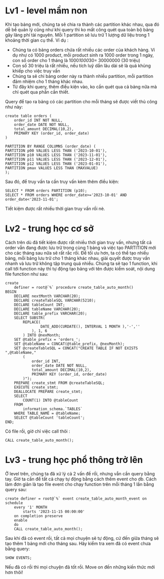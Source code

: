 # Lv1 - level mầm non

Khi tạo bảng mới, chúng ta sẽ chia ra thành các partition khác nhau, qua đó dễ bề quản lý cũng như khi query thì ko mất công quét qua toàn bộ bảng gây lãng phí tài nguyên. Mỗi 1 partition sẽ lưu trữ 1 lượng dữ liệu trong 1 khoảng thời gian cụ thể.
Ví dụ :

-   Chúng ta có bảng orders chứa rất nhiều các order của khách hàng. Ví dụ như có 1000 product, mỗi product sinh ra 1000 order trong 1 ngày, con số order cho 1 tháng là 1000*1000*30= 30000000 (30 triệu)
-   Con số 30 triệu là rất nhiều, nếu tích luỹ dần lâu dài sẽ là quá khủng khiếp cho việc truy vấn
-   Chúng ta sẽ chi bảng order này ra thành nhiều partition, mỗi partition đảm nhiệm cho 1 tháng khác nhau.
-   Từ đây khi query, thêm điều kiện vào, ko cần quét qua cả bảng nữa mà chỉ quét qua phần cần thiết.

Query để tạo ra bảng có các partition cho mỗi tháng sẽ được viết thủ công như này:

```
create table orders (
    order_id INT NOT NULL,
    order_date DATE NOT NULL,
    total_amount DECIMAL(10,2),
    PRIMARY KEY (order_id, order_date)
)

PARTITION BY RANGE COLUMNS (order_date) (
PARTITION p00 VALUES LESS THAN ('2023-10-01'),
PARTITION p10 VALUES LESS THAN ('2023-11-01'),
PARTITION p11 VALUES LESS THAN ('2023-12-01'),
PARTITION p12 VALUES LESS THAN ('2023-01-01'),
PARTITION pmax VALUES LESS THAN (MAXVALUE)
);
```

Sau đó, để truy vấn ta cần truy vấn kèm thêm điều kiện:

```
SELECT * FROM orders PARTITION (p10);
SELECT * FROM orders WHERE order_date>='2023-10-01' AND order_date<'2023-11-01';
```

Tiết kiệm được rất nhiều thời gian truy vấn rồi nè.

# Lv2 - trung học cơ sở

Cách trên dù đã tiết kiệm được rất nhiều thời gian truy vấn, nhưng tất cả order vẫn đang được lưu trữ trong cùng 1 bảng và việc tạo PARTITION mới cho các tháng sau nữa sẽ rất rắc rối.
Để tối ưu hơn, ta có thể tạo nhiều bảng, mỗi bảng lưu trữ cho 1 tháng khác nhau, giải quyết được truy vấn nhanh và lưu trữ không tập trung quá nhiều.
Chúng ta sẽ tạo 1 function, khi call tới function này thì tự động tạo bảng với tên được kiểm soát, nội dung file function như sau:

```
create
    definer = root@`%` procedure create_table_auto_month()
BEGIN
    DECLARE nextMonth VARCHAR(20);
    DECLARE createTableSQL VARCHAR(5210);
    DECLARE tableCount INT;
    DECLARE tableName VARCHAR(20);
    DECLARE table_prefix VARCHAR(20);
    SELECT SUBSTR(
        REPLACE(
                DATE_ADD(CURDATE(), INTERVAL 1 MONTH ),'-',''
            ), 1, 6
        ) INTO @nexMonth;
    SET @table_prefix = 'orders_';
    SET @tableName = CONCAT(@table_prefix, @nexMonth);
    SET @createTableSQL = CONCAT("CREATE TABLE IF NOT EXISTS ",@tableName,"
        (
            order_id INT,
            order_date DATE NOT NULL,
            total_amount DECIMAL(10,2),
            PRIMARY KEY (order_id, order_date)
        )");
    PREPARE create_stmt FROM @createTableSQL;
    EXECUTE create_stmt;
    DEALLOCATE PREPARE create_stmt;
    SELECT
        COUNT(1) INTO @tableCount
    FROM
        information_schema.`TABLES`
    WHERE TABLE_NAME = @tableName;
    SELECT @tableCount 'tableCount';
END;
```

Có file rồi, giờ chỉ việc call thôi :

```
CALL create_table_auto_month();
```

# Lv3 - trung học phổ thông trở lên

Ở level trên, chúng ta đã xử lý cả 2 vấn đề rồi, nhưng vẫn cần query bằng tay. Giờ ta cần để tất cả chạy tự động bằng cách thêm event cho db. Cách làm đơn giản là tạo file event cho chạy function trên mỗi tháng 1 lần bằng query sau:

```
create definer = root@`%` event create_table_auto_month_event on schedule
    every '1' MONTH
        starts '2023-11-15 00:00:00'
    on completion preserve
    enable
    do
    CALL create_table_auto_month();
```

Sau khi đã có event rồi, tất cả mọi chuyện sẽ tự động, cứ đến giữa tháng sẽ tạo thêm 1 bảng mới cho tháng sau. Hãy kiểm tra xem đã có event chưa bằng query:

```
SHOW EVENTS;
```

Nếu đã có rồi thì mọi chuyện đã tốt rồi. Move on đến những kiến thức mới hơn thôi!
